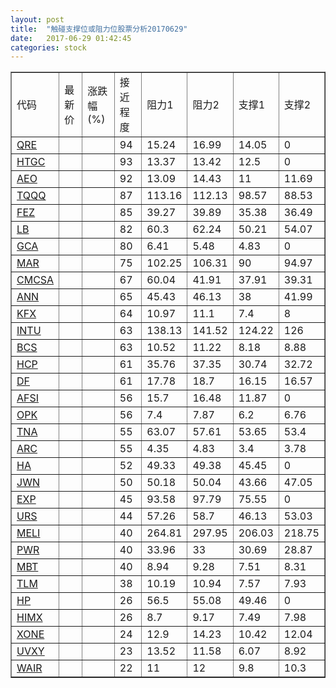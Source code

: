```yaml
---
layout: post
title:  "触碰支撑位或阻力位股票分析20170629"
date:   2017-06-29 01:42:45
categories: stock
---
```

<script type="text/javascript">
var stockList = []
stockList.push('gb_qre');
stockList.push('gb_htgc');
stockList.push('gb_aeo');
stockList.push('gb_tqqq');
stockList.push('gb_fez');
stockList.push('gb_lb');
stockList.push('gb_gca');
stockList.push('gb_mar');
stockList.push('gb_cmcsa');
stockList.push('gb_ann');
stockList.push('gb_kfx');
stockList.push('gb_intu');
stockList.push('gb_bcs');
stockList.push('gb_hcp');
stockList.push('gb_df');
stockList.push('gb_afsi');
stockList.push('gb_opk');
stockList.push('gb_tna');
stockList.push('gb_arc');
stockList.push('gb_ha');
stockList.push('gb_jwn');
stockList.push('gb_exp');
stockList.push('gb_urs');
stockList.push('gb_meli');
stockList.push('gb_pwr');
stockList.push('gb_mbt');
stockList.push('gb_tlm');
stockList.push('gb_hp');
stockList.push('gb_himx');
stockList.push('gb_xone');
stockList.push('gb_uvxy');
stockList.push('gb_wair');
</script>
<table border="1">
 <tr>
 <td>代码</td>
 <td>最新价</td>
 <td>涨跌幅(%)</td>
 <td>接近程度</td>
 <td>阻力1</td>
 <td>阻力2</td>
 <td>支撑1</td>
 <td>支撑2</td>
</tr>
  <tr id="qre" class="red">
  <td><a href="http://stock.finance.sina.com.cn/usstock/quotes/QRE.html" target="_blank">QRE</a></td><td></td><td></td><td>94</td><td>15.24</td><td>16.99</td><td>14.05</td><td>0</td></tr>
  <tr id="htgc" class="red">
  <td><a href="http://stock.finance.sina.com.cn/usstock/quotes/HTGC.html" target="_blank">HTGC</a></td><td></td><td></td><td>93</td><td>13.37</td><td>13.42</td><td>12.5</td><td>0</td></tr>
  <tr id="aeo" class="green">
  <td><a href="http://stock.finance.sina.com.cn/usstock/quotes/AEO.html" target="_blank">AEO</a></td><td></td><td></td><td>92</td><td>13.09</td><td>14.43</td><td>11</td><td>11.69</td></tr>
  <tr id="tqqq" class="green">
  <td><a href="http://stock.finance.sina.com.cn/usstock/quotes/TQQQ.html" target="_blank">TQQQ</a></td><td></td><td></td><td>87</td><td>113.16</td><td>112.13</td><td>98.57</td><td>88.53</td></tr>
  <tr id="fez" class="green">
  <td><a href="http://stock.finance.sina.com.cn/usstock/quotes/FEZ.html" target="_blank">FEZ</a></td><td></td><td></td><td>85</td><td>39.27</td><td>39.89</td><td>35.38</td><td>36.49</td></tr>
  <tr id="lb" class="green">
  <td><a href="http://stock.finance.sina.com.cn/usstock/quotes/LB.html" target="_blank">LB</a></td><td></td><td></td><td>82</td><td>60.3</td><td>62.24</td><td>50.21</td><td>54.07</td></tr>
  <tr id="gca" class="green">
  <td><a href="http://stock.finance.sina.com.cn/usstock/quotes/GCA.html" target="_blank">GCA</a></td><td></td><td></td><td>80</td><td>6.41</td><td>5.48</td><td>4.83</td><td>0</td></tr>
  <tr id="mar" class="red">
  <td><a href="http://stock.finance.sina.com.cn/usstock/quotes/MAR.html" target="_blank">MAR</a></td><td></td><td></td><td>75</td><td>102.25</td><td>106.31</td><td>90</td><td>94.97</td></tr>
  <tr id="cmcsa" class="green">
  <td><a href="http://stock.finance.sina.com.cn/usstock/quotes/CMCSA.html" target="_blank">CMCSA</a></td><td></td><td></td><td>67</td><td>60.04</td><td>41.91</td><td>37.91</td><td>39.31</td></tr>
  <tr id="ann" class="red">
  <td><a href="http://stock.finance.sina.com.cn/usstock/quotes/ANN.html" target="_blank">ANN</a></td><td></td><td></td><td>65</td><td>45.43</td><td>46.13</td><td>38</td><td>41.99</td></tr>
  <tr id="kfx" class="green">
  <td><a href="http://stock.finance.sina.com.cn/usstock/quotes/KFX.html" target="_blank">KFX</a></td><td></td><td></td><td>64</td><td>10.97</td><td>11.1</td><td>7.4</td><td>8</td></tr>
  <tr id="intu" class="red">
  <td><a href="http://stock.finance.sina.com.cn/usstock/quotes/INTU.html" target="_blank">INTU</a></td><td></td><td></td><td>63</td><td>138.13</td><td>141.52</td><td>124.22</td><td>126</td></tr>
  <tr id="bcs" class="green">
  <td><a href="http://stock.finance.sina.com.cn/usstock/quotes/BCS.html" target="_blank">BCS</a></td><td></td><td></td><td>63</td><td>10.52</td><td>11.22</td><td>8.18</td><td>8.88</td></tr>
  <tr id="hcp" class="green">
  <td><a href="http://stock.finance.sina.com.cn/usstock/quotes/HCP.html" target="_blank">HCP</a></td><td></td><td></td><td>61</td><td>35.76</td><td>37.35</td><td>30.74</td><td>32.72</td></tr>
  <tr id="df" class="red">
  <td><a href="http://stock.finance.sina.com.cn/usstock/quotes/DF.html" target="_blank">DF</a></td><td></td><td></td><td>61</td><td>17.78</td><td>18.7</td><td>16.15</td><td>16.57</td></tr>
  <tr id="afsi" class="red">
  <td><a href="http://stock.finance.sina.com.cn/usstock/quotes/AFSI.html" target="_blank">AFSI</a></td><td></td><td></td><td>56</td><td>15.7</td><td>16.48</td><td>11.87</td><td>0</td></tr>
  <tr id="opk" class="green">
  <td><a href="http://stock.finance.sina.com.cn/usstock/quotes/OPK.html" target="_blank">OPK</a></td><td></td><td></td><td>56</td><td>7.4</td><td>7.87</td><td>6.2</td><td>6.76</td></tr>
  <tr id="tna" class="red">
  <td><a href="http://stock.finance.sina.com.cn/usstock/quotes/TNA.html" target="_blank">TNA</a></td><td></td><td></td><td>55</td><td>63.07</td><td>57.61</td><td>53.65</td><td>53.4</td></tr>
  <tr id="arc" class="red">
  <td><a href="http://stock.finance.sina.com.cn/usstock/quotes/ARC.html" target="_blank">ARC</a></td><td></td><td></td><td>55</td><td>4.35</td><td>4.83</td><td>3.4</td><td>3.78</td></tr>
  <tr id="ha" class="green">
  <td><a href="http://stock.finance.sina.com.cn/usstock/quotes/HA.html" target="_blank">HA</a></td><td></td><td></td><td>52</td><td>49.33</td><td>49.38</td><td>45.45</td><td>0</td></tr>
  <tr id="jwn" class="green">
  <td><a href="http://stock.finance.sina.com.cn/usstock/quotes/JWN.html" target="_blank">JWN</a></td><td></td><td></td><td>50</td><td>50.18</td><td>50.04</td><td>43.66</td><td>47.05</td></tr>
  <tr id="exp" class="red">
  <td><a href="http://stock.finance.sina.com.cn/usstock/quotes/EXP.html" target="_blank">EXP</a></td><td></td><td></td><td>45</td><td>93.58</td><td>97.79</td><td>75.55</td><td>0</td></tr>
  <tr id="urs" class="green">
  <td><a href="http://stock.finance.sina.com.cn/usstock/quotes/URS.html" target="_blank">URS</a></td><td></td><td></td><td>44</td><td>57.26</td><td>58.7</td><td>46.13</td><td>53.03</td></tr>
  <tr id="meli" class="red">
  <td><a href="http://stock.finance.sina.com.cn/usstock/quotes/MELI.html" target="_blank">MELI</a></td><td></td><td></td><td>40</td><td>264.81</td><td>297.95</td><td>206.03</td><td>218.75</td></tr>
  <tr id="pwr" class="red">
  <td><a href="http://stock.finance.sina.com.cn/usstock/quotes/PWR.html" target="_blank">PWR</a></td><td></td><td></td><td>40</td><td>33.96</td><td>33</td><td>30.69</td><td>28.87</td></tr>
  <tr id="mbt" class="green">
  <td><a href="http://stock.finance.sina.com.cn/usstock/quotes/MBT.html" target="_blank">MBT</a></td><td></td><td></td><td>40</td><td>8.94</td><td>9.28</td><td>7.51</td><td>8.31</td></tr>
  <tr id="tlm" class="green">
  <td><a href="http://stock.finance.sina.com.cn/usstock/quotes/TLM.html" target="_blank">TLM</a></td><td></td><td></td><td>38</td><td>10.19</td><td>10.94</td><td>7.57</td><td>7.93</td></tr>
  <tr id="hp" class="red">
  <td><a href="http://stock.finance.sina.com.cn/usstock/quotes/HP.html" target="_blank">HP</a></td><td></td><td></td><td>26</td><td>56.5</td><td>55.08</td><td>49.46</td><td>0</td></tr>
  <tr id="himx" class="green">
  <td><a href="http://stock.finance.sina.com.cn/usstock/quotes/HIMX.html" target="_blank">HIMX</a></td><td></td><td></td><td>26</td><td>8.7</td><td>9.17</td><td>7.49</td><td>7.98</td></tr>
  <tr id="xone" class="red">
  <td><a href="http://stock.finance.sina.com.cn/usstock/quotes/XONE.html" target="_blank">XONE</a></td><td></td><td></td><td>24</td><td>12.9</td><td>14.23</td><td>10.42</td><td>12.04</td></tr>
  <tr id="uvxy" class="green">
  <td><a href="http://stock.finance.sina.com.cn/usstock/quotes/UVXY.html" target="_blank">UVXY</a></td><td></td><td></td><td>23</td><td>13.52</td><td>11.58</td><td>6.07</td><td>8.92</td></tr>
  <tr id="wair" class="green">
  <td><a href="http://stock.finance.sina.com.cn/usstock/quotes/WAIR.html" target="_blank">WAIR</a></td><td></td><td></td><td>22</td><td>11</td><td>12</td><td>9.8</td><td>10.3</td></tr>
</table>
